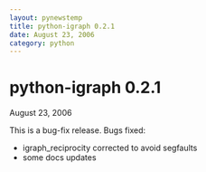 ```yaml
---
layout: pynewstemp
title: python-igraph 0.2.1
date: August 23, 2006
category: python
---
```


python-igraph 0.2.1
===================

August 23, 2006

This is a bug-fix release. Bugs fixed:

- igraph_reciprocity corrected to avoid segfaults
- some docs updates
